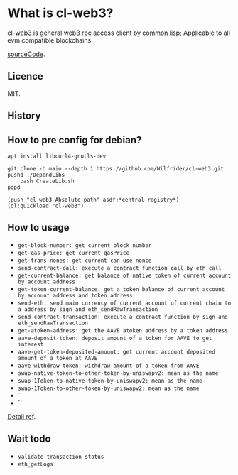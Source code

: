 # What is cl-web3?


cl-web3 is general web3 rpc access client by common lisp; Applicable to all evm compatible blockchains.

[sourceCode](https://github.com/Wilfrider/cl-web3.git).


## Licence

MIT.

## History


## How to pre config for debian?

    apt install libcurl4-gnutls-dev

    git clone -b main --depth 1 https://github.com/Wilfrider/cl-web3.git
    pushd ./DependLibs
        bash CreateLib.sh
    popd

    (push "cl-web3 Absolute path" asdf:*central-registry*)
    (ql:quickload "cl-web3")

## How to usage
-   `get-block-number: get current block number`
-   `get-gas-price: get current gasPrice`
-   `get-trans-nones: get current can use nonce`
-   `send-contract-call: execute a contract function call by eth_call`
-   `get-current-balance: get balance of native token of current account by account address`
-   `get-token-current-balance: get a token balance of current account by account address and token address`
-   `send-eth: send main currency of current account of current chain to a address by sign and eth_sendRawTransaction`
-   `send-contract-transaction: execute a contract function by sign and eth_sendRawTransaction`
-   `get-atoken-address: get the AAVE atoken address by a token address`
-   `aave-deposit-token: deposit amount of a token for AAVE to get interest`
-   `aave-get-token-deposited-amount: get current account deposited amount of a token at AAVE`
-   `aave-withdraw-token: withdraw amount of a token from AAVE`
-   `swap-native-token-to-other-token-by-uniswapv2: mean as the name`
-   `swap-1Token-to-native-token-by-uniswapv2: mean as the name`
-   `swap-1Token-to-other-token-by-uniswapv2: mean as the name`
-   ``
-   ``

[Detail ref](https://github.com/Wilfrider/cl-web3/blob/main/example/web3Example.lisp).

## Wait todo
-   `validate transaction status`
-   `eth_getLogs`
